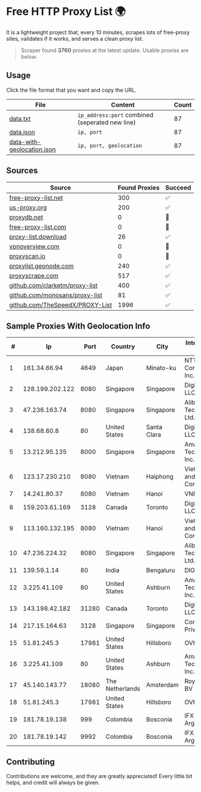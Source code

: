 
# Free HTTP Proxy List 🌍

It is a lightweight project that, every 10 minutes, scrapes lots of free-proxy sites, validates if it works, and serves a clean proxy list.


> Scraper found **3760** proxies at the latest update. Usable proxies are below.

## Usage

Click the file format that you want and copy the URL.


|File|Content|Count|
|----|-------|-----|
|[data.txt](https://raw.githubusercontent.com/themiralay/Proxy-List-World/master/data.txt)|`ip_address:port` combined (seperated new line)|87|
|[data.json](https://raw.githubusercontent.com/themiralay/Proxy-List-World/master/data.json)|`ip, port`|87|
|[data-with-geolocation.json](https://raw.githubusercontent.com/themiralay/Proxy-List-World/master/data-with-geolocation.json)|`ip, port, geolocation`|87|

## Sources

|Source|Found Proxies|Succeed|
|------|-------------|-------|
|[free-proxy-list.net](https://free-proxy-list.net)|300|✅|
|[us-proxy.org](https://www.us-proxy.org)|200|✅|
|[proxydb.net](http://proxydb.net)|0|🚫|
|[free-proxy-list.com](https://free-proxy-list.com/?page=&port=&type%5B%5D=http&type%5B%5D=https&up_time=0&search=Search)|0|🚫|
|[proxy-list.download](https://www.proxy-list.download/HTTP)|26|✅|
|[vpnoverview.com](https://vpnoverview.com/privacy/anonymous-browsing/free-proxy-servers)|0|🚫|
|[proxyscan.io](https://www.proxyscan.io)|0|🚫|
|[proxylist.geonode.com](https://proxylist.geonode.com/api/proxy-list?limit=300&page=1&sort_by=lastChecked&sort_type=desc&protocols=http,https)|240|✅|
|[proxyscrape.com](https://api.proxyscrape.com/v2/?request=displayproxies&protocol=http&timeout=10000&country=all&ssl=all&anonymity=all)|517|✅|
|[github.com/clarketm/proxy-list](https://raw.githubusercontent.com/clarketm/proxy-list/master/proxy-list-raw.txt)|400|✅|
|[github.com/monosans/proxy-list](https://raw.githubusercontent.com/monosans/proxy-list/main/proxies/http.txt)|81|✅|
|[github.com/TheSpeedX/PROXY-List](https://raw.githubusercontent.com/TheSpeedX/PROXY-List/master/http.txt)|1996|✅|


## Sample Proxies With Geolocation Info

|#|Ip|Port|Country|City|Internet Service Provider|
|-|--|----|-------|----|-------------------------|
|1|161.34.66.94|4649|Japan|Minato-ku|NTT PC Communications, Inc.|
|2|128.199.202.122|8080|Singapore|Singapore|DigitalOcean, LLC|
|3|47.236.163.74|8080|Singapore|Singapore|Alibaba (US) Technology Co., Ltd.|
|4|138.68.60.8|80|United States|Santa Clara|DigitalOcean, LLC|
|5|13.212.95.135|8000|Singapore|Singapore|Amazon Technologies Inc.|
|6|123.17.230.210|8080|Vietnam|Haiphong|VietNam Post and Telecom Corporation|
|7|14.241.80.37|8080|Vietnam|Hanoi|VNPT|
|8|159.203.61.169|3128|Canada|Toronto|DigitalOcean, LLC|
|9|113.160.132.195|8080|Vietnam|Hanoi|VietNam Post and Telecom Corporation|
|10|47.236.224.32|8080|Singapore|Singapore|Alibaba (US) Technology Co., Ltd.|
|11|139.59.1.14|80|India|Bengaluru|DIGITALOCEAN|
|12|3.225.41.109|80|United States|Ashburn|Amazon Technologies Inc.|
|13|143.198.42.182|31280|Canada|Toronto|DigitalOcean, LLC|
|14|217.15.164.63|3128|Singapore|Singapore|Contabo Asia Private Limited|
|15|51.81.245.3|17981|United States|Hillsboro|OVH SAS|
|16|3.225.41.109|80|United States|Ashburn|Amazon Technologies Inc.|
|17|45.140.143.77|18080|The Netherlands|Amsterdam|RoyaleHosting BV|
|18|51.81.245.3|17981|United States|Hillsboro|OVH SAS|
|19|181.78.19.138|999|Colombia|Bosconia|IFX Networks Argentina S.R.L|
|20|181.78.19.142|9992|Colombia|Bosconia|IFX Networks Argentina S.R.L|



## Contributing

Contributions are welcome, and they are greatly appreciated! Every
little bit helps, and credit will always be given.

